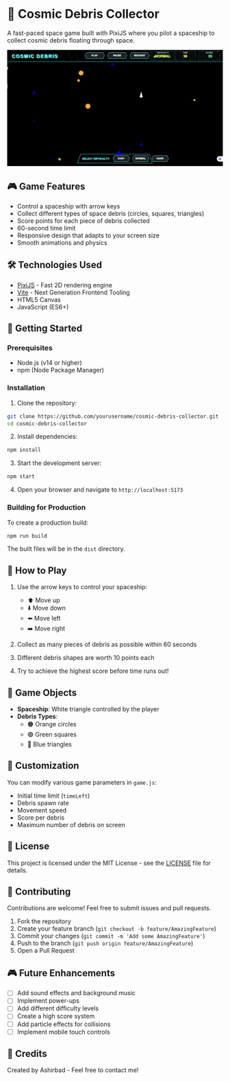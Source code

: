 # 🚀 Cosmic Debris Collector

A fast-paced space game built with PixiJS where you pilot a spaceship to collect cosmic debris floating through space.

![Game Preview](preview.png)

## 🎮 Game Features

- Control a spaceship with arrow keys
- Collect different types of space debris (circles, squares, triangles)
- Score points for each piece of debris collected
- 60-second time limit
- Responsive design that adapts to your screen size
- Smooth animations and physics

## 🛠️ Technologies Used

- [PixiJS](https://pixijs.com/) - Fast 2D rendering engine
- [Vite](https://vitejs.dev/) - Next Generation Frontend Tooling
- HTML5 Canvas
- JavaScript (ES6+)

## 🚀 Getting Started

### Prerequisites

- Node.js (v14 or higher)
- npm (Node Package Manager)

### Installation

1. Clone the repository:

```bash
git clone https://github.com/yourusername/cosmic-debris-collector.git
cd cosmic-debris-collector
```

2. Install dependencies:

```bash
npm install
```

3. Start the development server:

```bash
npm start
```

4. Open your browser and navigate to `http://localhost:5173`

### Building for Production

To create a production build:

```bash
npm run build
```

The built files will be in the `dist` directory.

## 🎯 How to Play

1. Use the arrow keys to control your spaceship:

   - ⬆️ Move up
   - ⬇️ Move down
   - ⬅️ Move left
   - ➡️ Move right

2. Collect as many pieces of debris as possible within 60 seconds
3. Different debris shapes are worth 10 points each
4. Try to achieve the highest score before time runs out!

## 🎨 Game Objects

- **Spaceship**: White triangle controlled by the player
- **Debris Types**:
  - 🟠 Orange circles
  - 🟢 Green squares
  - 🔵 Blue triangles

## 🔧 Customization

You can modify various game parameters in `game.js`:

- Initial time limit (`timeLeft`)
- Debris spawn rate
- Movement speed
- Score per debris
- Maximum number of debris on screen

## 📝 License

This project is licensed under the MIT License - see the [LICENSE](LICENSE) file for details.

## 🤝 Contributing

Contributions are welcome! Feel free to submit issues and pull requests.

1. Fork the repository
2. Create your feature branch (`git checkout -b feature/AmazingFeature`)
3. Commit your changes (`git commit -m 'Add some AmazingFeature'`)
4. Push to the branch (`git push origin feature/AmazingFeature`)
5. Open a Pull Request

## 🎮 Future Enhancements

- [ ] Add sound effects and background music
- [ ] Implement power-ups
- [ ] Add different difficulty levels
- [ ] Create a high score system
- [ ] Add particle effects for collisions
- [ ] Implement mobile touch controls

## 👥 Credits

Created by Ashirbad - Feel free to contact me!
